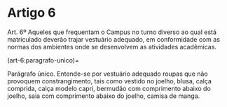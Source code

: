# Artigo 6

Art. 6º Aqueles que frequentam o Campus no turno diverso ao qual está matriculado deverão trajar vestuário adequado, em
conformidade com as normas dos ambientes onde se desenvolvem as atividades acadêmicas.

(art-6:paragrafo-unico)=

Parágrafo único. Entende-se por vestuário adequado roupas que não provoquem constrangimento, tais como vestido no joelho,
blusa, calça comprida, calça modelo capri, bermudão com comprimento abaixo do joelho, saia com comprimento abaixo do joelho,
camisa de manga.
